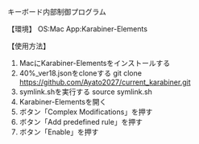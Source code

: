 キーボード内部制御プログラム

【環境】
  OS:Mac
  App:Karabiner-Elements

【使用方法】
1. MacにKarabiner-Elementsをインストールする
2. 40%_ver18.jsonをcloneする
   git clone https://github.com/Ayato2027/current_karabiner.git
3. symlink.shを実行する
   source symlink.sh
4. Karabiner-Elementsを開く
5. ボタン「Complex Modifications」を押す
6. ボタン「Add predefined rule」を押す
7. ボタン「Enable」を押す
